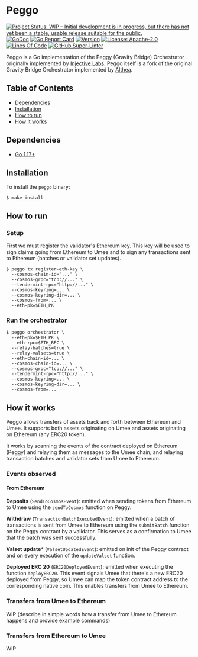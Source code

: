 # Peggo

<!-- markdownlint-disable MD041 -->

[![Project Status: WIP – Initial development is in progress, but there has not yet been a stable, usable release suitable for the public.](https://img.shields.io/badge/repo%20status-WIP-yellow.svg?style=flat-square)](https://www.repostatus.org/#wip)
[![GoDoc](https://img.shields.io/badge/godoc-reference-blue?style=flat-square&logo=go)](https://godoc.org/github.com/umee-network/peggo)
[![Go Report Card](https://goreportcard.com/badge/github.com/umee-network/peggo?style=flat-square)](https://goreportcard.com/report/github.com/umee-network/peggo)
[![Version](https://img.shields.io/github/tag/umee-network/peggo.svg?style=flat-square)](https://github.com/umee-network/peggo/releases/latest)
[![License: Apache-2.0](https://img.shields.io/github/license/umee-network/peggo.svg?style=flat-square)](https://github.com/umee-network/peggo/blob/main/LICENSE)
[![Lines Of Code](https://img.shields.io/tokei/lines/github/umee-network/peggo?style=flat-square)](https://github.com/umee-network/peggo)
[![GitHub Super-Linter](https://img.shields.io/github/workflow/status/umee-network/peggo/Lint?style=flat-square&label=Lint)](https://github.com/marketplace/actions/super-linter)

Peggo is a Go implementation of the Peggy (Gravity Bridge) Orchestrator originally
implemented by [Injective Labs](https://github.com/InjectiveLabs/). Peggo itself
is a fork of the original Gravity Bridge Orchestrator implemented by [Althea](https://github.com/althea-net).


## Table of Contents

- [Dependencies](#dependencies)
- [Installation](#installation)
- [How to run](#how-to-run)
- [How it works](#how-it-works)

## Dependencies

- [Go 1.17+](https://golang.org/dl/)

## Installation

To install the `peggo` binary:

```shell
$ make install
```

## How to run
### Setup

First we must register the validator's Ethereum key. This key will be used to sign claims going from Ethereum to Umee and to sign any transactions sent to Ethereum (batches or validator set updates).

```shell
$ peggo tx register-eth-key \
  --cosmos-chain-id="..." \
  --cosmos-grpc="tcp://..." \
  --tendermint-rpc="http://..." \
  --cosmos-keyring=... \
  --cosmos-keyring-dir=... \
  --cosmos-from=... \
  --eth-pk=$ETH_PK
```

### Run the orchestrator

```shell
$ peggo orchestrator \
  --eth-pk=$ETH_PK \
  --eth-rpc=$ETH_RPC \
  --relay-batches=true \
  --relay-valsets=true \
  --eth-chain-id=... \
  --cosmos-chain-id=... \
  --cosmos-grpc="tcp://..." \
  --tendermint-rpc="http://..." \
  --cosmos-keyring=... \
  --cosmos-keyring-dir=... \
  --cosmos-from=...
```

## How it works

Peggo allows transfers of assets back and forth between Ethereum and Umee. It supports both assets originating on Umee 
and assets originating on Ethereum (any ERC20 token).

It works by scanning the events of the contract deployed on  Ethereum (Peggy) and relaying them as messages to the 
Umee chain; and relaying transaction batches and validator sets from Umee to Ethereum.

### Events observed

#### From Ethereum

**Deposits** (`SendToCosmosEvent`): emitted when sending tokens from Ethereum to Umee using the `sendToCosmos` function on Peggy.

**Withdraw** (`TransactionBatchExecutedEvent`): emitted when a batch of transactions is sent from Umee to Ethereum using the `submitBatch` function on the Peggy contract by a validator. This serves as a confirmation to Umee that the batch was sent successfully.

**Valset update*** (`ValsetUpdatedEvent`): emitted on init of the Peggy contract and on every execution of the `updateValset` function.

**Deployed ERC 20** (`ERC20DeployedEvent`): emitted when executing the function `deployERC20`. This event signals Umee that there's a new ERC20 deployed from Peggy, so Umee can map the token contract address to the corresponding native coin. This enables transfers from Umee to Ethereum. 

### Transfers from Umee to Ethereum

WIP (describe in simple words how a transfer from Umee to Ethereum happens and provide example commands)

### Transfers from Ethereum to Umee

WIP
